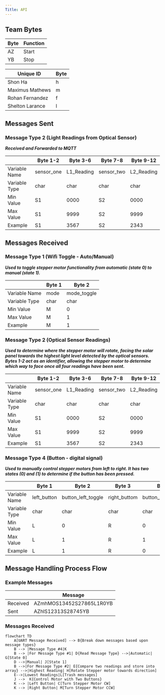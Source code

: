 ```yaml
---
Title: API
---
```

## Team Bytes
| Byte | Function |
|----|-------|
| AZ | Start |
| YB | Stop  |

| Unique ID | Byte |
|-----|-----|
|Shon Ha| h |
|Maximus Mathews|m|
|Rohan Fernandez|f|
|Shelton Larance|l|

## Messages Sent
### Message Type 2 (Light Readings from Optical Sensor)

<b><i>Received and Forwarded to MQTT</i></b>

|               | Byte 1-2   | Byte 3-6   | Byte 7-8   | Byte 9-12 |
|---------------|------------|------------|------------|-----------|
| Variable Name | sensor_one | L1_Reading | sensor_two | L2_Reading | 
| Variable Type | char       | char       | char       | char       | 
| Min Value     | S1         | 0000          | S2         | 0000          |
| Max Value     | S1         | 9999       | S2         | 9999       | 
| Example       | S1         | 3567       | S2         | 2343       | 

## Messages Received
### Message Type 1 (Wifi Toggle - Auto/Manual)

<b><i>Used to toggle stepper motor functionality from automatic (state 0) to manual (state 1).</i></b>

|               | Byte 1      | Byte 2 |
|---------------|-------------|--------|
| Variable Name | mode | mode_toggle |  
| Variable Type | char    |  char | 
| Min Value     | M           |   0|
| Max Value     | M           |   1|
| Example       | M           |   1|

### Message Type 2 (Optical Sensor Readings)

<b><i>Used to determine where the stepper motor will rotate, facing the solar panel towards the highest light level detected by the optical sensors. Bytes 1-2 act as an identifier, allowing the stepper motor to determine which way to face once all four readings have been sent.</i></b>

|               | Byte 1-2   | Byte 3-6   | Byte 7-8   | Byte 9-12 |
|---------------|------------|------------|------------|-----------|
| Variable Name | sensor_one | L1_Reading | sensor_two | L2_Reading | 
| Variable Type | char       | char       | char       | char       | 
| Min Value     | S1         | 0000          | S2         | 0000          |
| Max Value     | S1         | 9999       | S2         | 9999       | 
| Example       | S1         | 3567       | S2         | 2343       | 

### Message Type 4 (Button - digital signal)

<b><i>Used to manually control stepper motors from left to right. It has two states (0) and (1) to determine if the button has been pressed.</i></b>

|               | Byte 1      | Byte 2       | Byte 3 | Byte 4 |
|---------------|-------------|--------------|--------|--------|
| Variable Name | left_button | button_left_toggle |right_buttom| button_right_toggle|
| Variable Type | char     | char    | char| char   |
| Min Value     | L           | 0            | R|0|
| Max Value     | L           | 1            |R|1|
| Example       | L           | 1            |R|0|

## Message Handling Process Flow
### Example Messages
|    | Message |
|-----|--------|
|Received| AZmhMOS13452S27865L1R0YB|
|Sent| AZhlS12313S28745YB |
### Messages Received

```mermaid
flowchart TD
    A[UART Message Received] --> B{Break down messages based upon message types}
    B --> |Message Type #4|K
    B --> |For Message Type #1| D{Read Message Type} -->|Automatic| G[State 0] 
    D -->|Manual| J[State 1]
    B -->|For Message Type #2| E{Compare two readings and store into array} -->|Highest Reading| H[Rotate Stepper motor towards direction]
    E-->|Lowest Readings|L[Trash messages]
    J -->  K{Control Motor with Two Buttons}
    K --> |Left Button| C[Turn Stepper Motor CW]
    K --> |Right Button| M[Turn Stepper Motor CCW]
```
